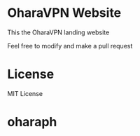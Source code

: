# OharaVPN Website
This the OharaVPN landing website

Feel free to modify and make a pull request 

# License
MIT License
# oharaph
